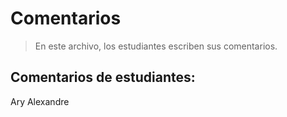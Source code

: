 # Comentarios

> En este archivo, los estudiantes escriben sus comentarios.

## Comentarios de estudiantes:

Ary Alexandre 





